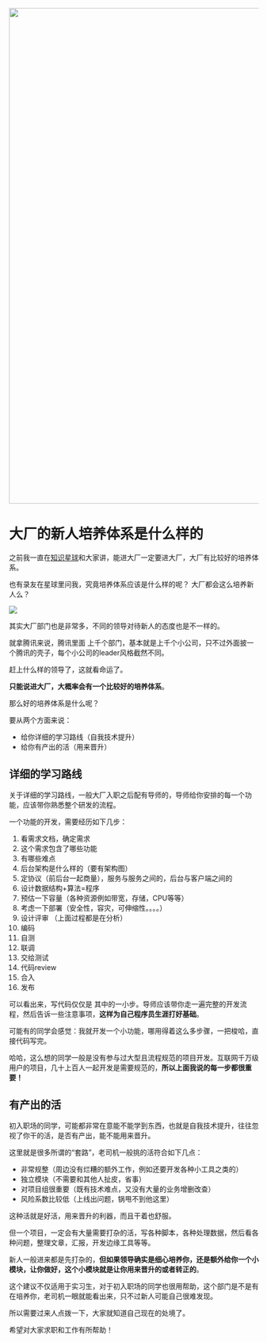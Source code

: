 <p align="center">
<a href="https://mp.weixin.qq.com/s/QVF6upVMSbgvZy8lHZS3CQ" target="_blank">
  <img src="https://code-thinking-1253855093.file.myqcloud.com/pics/20210924105952.png" width="1000"/>
</a>

# 大厂的新人培养体系是什么样的

之前我一直在[知识星球](https://mp.weixin.qq.com/s/QVF6upVMSbgvZy8lHZS3CQ)和大家讲，能进大厂一定要进大厂，大厂有比较好的培养体系。

也有录友在星球里问我，究竟培养体系应该是什么样的呢？ 大厂都会这么培养新人么？

![](https://code-thinking-1253855093.cos.ap-guangzhou.myqcloud.com/pics/20210717173307.png)

其实大厂部门也是非常多，不同的领导对待新人的态度也是不一样的。

就拿腾讯来说，腾讯里面 上千个部门，基本就是上千个小公司，只不过外面披一个腾讯的壳子，每个小公司的leader风格截然不同。

赶上什么样的领导了，这就看命运了。

**只能说进大厂，大概率会有一个比较好的培养体系**。

那么好的培养体系是什么呢？

要从两个方面来说：

* 给你详细的学习路线（自我技术提升）
* 给你有产出的活（用来晋升）

## 详细的学习路线

关于详细的学习路线，一般大厂入职之后配有导师的，导师给你安排的每一个功能，应该带你熟悉整个研发的流程。

一个功能的开发，需要经历如下几步：

1. 看需求文档，确定需求
2. 这个需求包含了哪些功能
3. 有哪些难点
4. 后台架构是什么样的（要有架构图）
5. 定协议（前后台一起商量），服务与服务之间的，后台与客户端之间的
6. 设计数据结构+算法=程序
7. 预估一下容量（各种资源例如带宽，存储，CPU等等）
8. 考虑一下部署（安全性，容灾，可伸缩性。。。。）
9. 设计评审
（上面过程都是在分析）
10. 编码
11. 自测
12. 联调
13. 交给测试
14. 代码review
15. 合入
16. 发布

可以看出来，写代码仅仅是 其中的一小步。导师应该带你走一遍完整的开发流程，然后告诉一些注意事项，**这样为自己程序员生涯打好基础**。

可能有的同学会感觉：我就开发一个小功能，哪用得着这么多步骤，一把梭哈，直接代码写完。

哈哈，这么想的同学一般是没有参与过大型且流程规范的项目开发。互联网千万级用户的项目，几十上百人一起开发是需要规范的，**所以上面我说的每一步都很重要！**

## 有产出的活

初入职场的同学，可能都非常在意能不能学到东西，也就是自我技术提升，往往忽视了你干的活，是否有产出，能不能用来晋升。

这里就是很多所谓的“套路”，老司机一般挑的活符合如下几点：

* 非常规整（周边没有烂糟的额外工作，例如还要开发各种小工具之类的）
* 独立模块（不需要和其他人扯皮，省事）
* 对项目组很重要（既有技术难点，又没有大量的业务增删改查）
* 风险系数比较低（上线出问题，锅甩不到他这里）

这种活就是好活，用来晋升的利器，而且干着也舒服。

但一个项目，一定会有大量需要打杂的活，写各种脚本，各种处理数据，然后看各种问题，整理文章，汇报，开发边缘工具等等。

新人一般进来都是先打杂的，**但如果领导确实是细心培养你，还是额外给你一个小模块，让你做好，这个小模块就是让你用来晋升的或者转正的**。

这个建议不仅适用于实习生，对于初入职场的同学也很用帮助，这个部门是不是有在培养你，老司机一眼就能看出来，只不过新人可能自己很难发现。

所以需要过来人点拨一下，大家就知道自己现在的处境了。

希望对大家求职和工作有所帮助！

